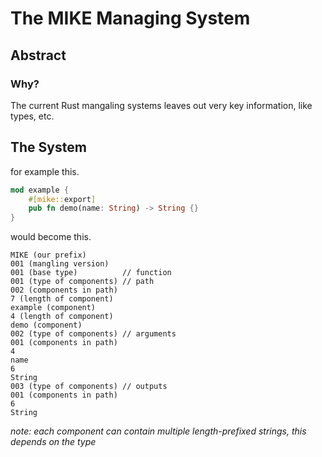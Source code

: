 # The MIKE Managing System
## Abstract
### Why?
The current Rust mangaling systems leaves out very key information, like types, etc.

## The System
for example this.
```rust
mod example {
	#[mike::export]
	pub fn demo(name: String) -> String {}
}
```
would become this.

```
MIKE (our prefix)
001 (mangling version)
001 (base type) 		 // function 
001 (type of components) // path
002 (components in path)
7 (length of component)
example (component)
4 (length of component)
demo (component)
002 (type of components) // arguments
001 (components in path)
4
name
6
String
003 (type of components) // outputs
001 (components in path)
6
String
```

*note: each component can contain multiple length-prefixed strings, this depends on the type*
